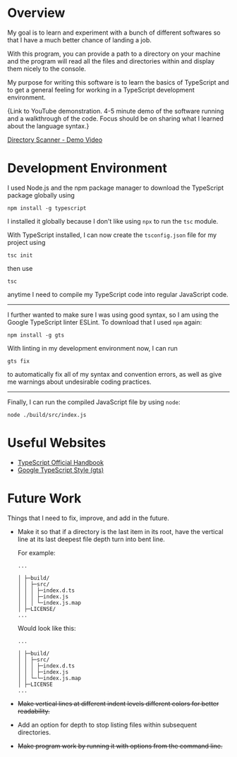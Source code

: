 # Overview

My goal is to learn and experiment with a bunch of different softwares so that I have a much better chance of landing a job.

With this program, you can provide a path to a directory on your machine and the program will read all the files and directories within and display them nicely to the console.

My purpose for writing this software is to learn the basics of TypeScript and to get a general feeling for working in a TypeScript development environment.

{Link to YouTube demonstration. 4-5 minute demo of the software running and a walkthrough of the code. Focus should be on sharing what I learned about the language syntax.}

[Directory Scanner - Demo Video](https://youtu.be/RPz6n9gmK1c)

# Development Environment

I used Node.js and the npm package manager to download the TypeScript package globally using

```
npm install -g typescript
```

I installed it globally because I don't like using `npx` to run the `tsc` module.

With TypeScript installed, I can now create the `tsconfig.json` file for my project using

```
tsc init
```

then use

```
tsc
```

anytime I need to compile my TypeScript code into regular JavaScript code.

---

I further wanted to make sure I was using good syntax, so I am using the Google TypeScript linter ESLint. To download that I used `npm` again:

```
npm install -g gts
```

With linting in my development environment now, I can run

```
gts fix
```

to automatically fix all of my syntax and convention errors, as well as give me warnings about undesirable coding practices.

---

Finally, I can run the compiled JavaScript file by using `node`:

```
node ./build/src/index.js
```

# Useful Websites

- [TypeScript Official Handbook](https://www.typescriptlang.org/docs/handbook/intro.html)
- [Google TypeScript Style (gts)](https://github.com/google/gts/blob/main/README.md)

# Future Work

Things that I need to fix, improve, and add in the future.

- Make it so that if a directory is the last item in its root, have the vertical line at its last deepest file depth turn into bent line.

  For example:

  ```
  ...

  │ ├─build/
  │ │ ├─src/
  │ │ │ ├─index.d.ts
  │ │ │ ├─index.js
  │ │ │ └─index.js.map
  │ ├─LICENSE/
  ...
  ```

  Would look like this:

  ```
  ...

  │ ├─build/
  │ │ ├─src/
  │ │ │ ├─index.d.ts
  │ │ │ ├─index.js
  │ │ └─└─index.js.map
  │ ├─LICENSE
  ...
  ```

- ~~Make vertical lines at different indent levels different colors for better readability.~~
- Add an option for depth to stop listing files within subsequent directories.
- ~~Make program work by running it with options from the command line.~~
